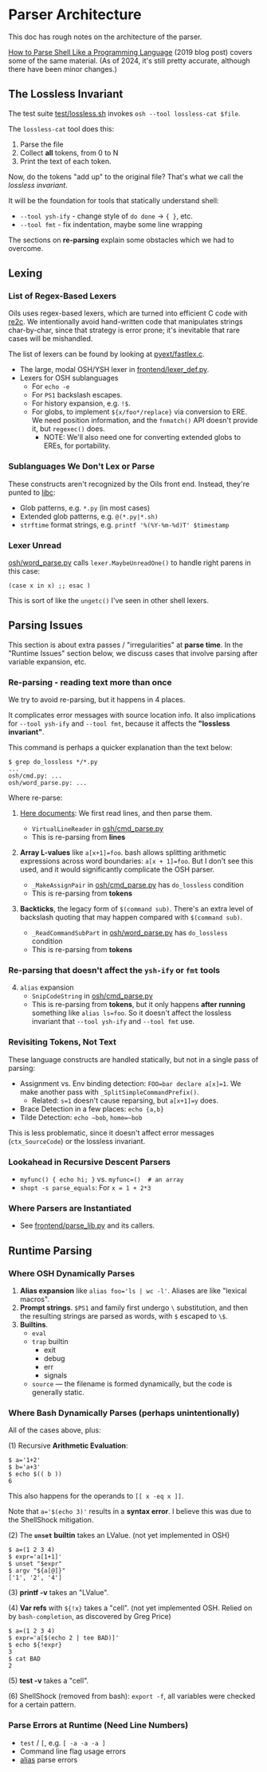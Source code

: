 Parser Architecture
===================

This doc has rough notes on the architecture of the parser.

[How to Parse Shell Like a Programming Language][parse-shell] (2019 blog post)
covers some of the same material.  (As of 2024, it's still pretty accurate,
although there have been minor changes.)

<div id="toc">
</div>

## The Lossless Invariant

The test suite [test/lossless.sh]($oils-src) invokes `osh --tool lossless-cat
$file`.

The `lossless-cat` tool does this:

1. Parse the file
1. Collect **all** tokens, from 0 to N
1. Print the text of each token.

Now, do the tokens "add up" to the original file?  That's what we call the
*lossless invariant*.

It will be the foundation for tools that statically understand shell:

- `--tool ysh-ify` - change style of `do done` &rarr; `{ }`, etc.
- `--tool fmt` - fix indentation, maybe some line wrapping

The sections on **re-parsing** explain some obstacles which we had to overcome.

## Lexing

[parse-shell]: https://www.oilshell.org/blog/2019/02/07.html

### List of Regex-Based Lexers

Oils uses regex-based lexers, which are turned into efficient C code with
[re2c]($xref).  We intentionally avoid hand-written code that manipulates
strings char-by-char, since that strategy is error prone; it's inevitable that
rare cases will be mishandled.

The list of lexers can be found by looking at [pyext/fastlex.c]($oils-src).

- The large, modal OSH/YSH lexer in [frontend/lexer_def.py]($oils-src).
- Lexers for OSH sublanguages
  - For `echo -e`
  - For `PS1` backslash escapes.
  - For history expansion, e.g. `!$`.
  - For globs, to implement `${x/foo*/replace}` via conversion to ERE.  We need
    position information, and the `fnmatch()` API doesn't provide it, but
    `regexec()` does.
    - NOTE: We'll also need one for converting extended globs to EREs, for
      portability.

[re2c]: http://re2c.org/

### Sublanguages We Don't Lex or Parse

These constructs aren't recognized by the Oils front end.  Instead, they're
punted to [libc]($xref):

- Glob patterns, e.g. `*.py` (in most cases)
- Extended glob patterns, e.g. `@(*.py|*.sh)`
- `strftime` format strings, e.g. `printf '%(%Y-%m-%d)T' $timestamp`

### Lexer Unread

[osh/word_parse.py]($oils-src) calls `lexer.MaybeUnreadOne()` to handle right
parens in this case:

```
(case x in x) ;; esac )
```

This is sort of like the `ungetc()` I've seen in other shell lexers.

## Parsing Issues

This section is about extra passes / "irregularities" at **parse time**.  In
the "Runtime Issues" section below, we discuss cases that involve parsing after
variable expansion, etc.

### Re-parsing - reading text more than once

We try to avoid re-parsing, but it happens in 4 places.

It complicates error messages with source location info.  It also implications
for `--tool ysh-ify` and `--tool fmt`, because it affects the **"lossless invariant"**.

This command is perhaps a quicker explanation than the text below:

    $ grep do_lossless */*.py
    ...
    osh/cmd.py: ...
    osh/word_parse.py: ...

Where re-parse:

1. [Here documents]($xref:here-doc):  We first read lines, and then parse them.
   - `VirtualLineReader` in [osh/cmd_parse.py]($oils-src)
   - This is re-parsing from **lines**

2. **Array L-values** like `a[x+1]=foo`.  bash allows splitting arithmetic
   expressions across word boundaries: `a[x + 1]=foo`.  But I don't see this
   used, and it would significantly complicate the OSH parser.
   - `_MakeAssignPair` in [osh/cmd_parse.py]($oils-src) has `do_lossless` condition
   - This is re-parsing from **tokens**

3. **Backticks**, the legacy form of `$(command sub)`.  There's an extra level
   of backslash quoting that may happen compared with `$(command sub)`.
   - `_ReadCommandSubPart` in [osh/word_parse.py]($oils-src) has `do_lossless`
     condition
   - This is re-parsing from **tokens**

### Re-parsing that doesn't affect the `ysh-ify` or `fmt` tools

4. `alias` expansion
    - `SnipCodeString` in [osh/cmd_parse.py]($oils-src)
   - This is re-parsing from **tokens**, but it only happens **after running**
     something like `alias ls=foo`.  So it doesn't affect the lossless
     invariant that `--tool ysh-ify` and `--tool fmt` use.

### Revisiting Tokens, Not Text

These language constructs are handled statically, but not in a single pass of
parsing:

- Assignment vs. Env binding detection: `FOO=bar declare a[x]=1`.
  We make another pass with `_SplitSimpleCommandPrefix()`.
  - Related: `s=1` doesn't cause reparsing, but `a[x+1]=y` does.
- Brace Detection in a few places: `echo {a,b}`
- Tilde Detection: `echo ~bob`, `home=~bob`

This is less problematic, since it doesn't affect error messages
(`ctx_SourceCode`) or the lossless invariant.

### Lookahead in Recursive Descent Parsers

- `myfunc() { echo hi; }` vs.  `myfunc=()  # an array`
- `shopt -s parse_equals`: For `x = 1 + 2*3`

### Where Parsers are Instantiated

- See [frontend/parse_lib.py]($oils-src) and its callers.

## Runtime Parsing

### Where OSH Dynamically Parses

1. **Alias expansion** like `alias foo='ls | wc -l'`.  Aliases are like
"lexical macros".
2. **Prompt strings**.  `$PS1` and family first undergo `\` substitution, and
then the resulting strings are parsed as words, with `$` escaped to `\$`.
3. **Builtins**.
   - `eval` 
   - `trap` builtin
     - exit
     - debug
     - err
     - signals
   - `source` — the filename is formed dynamically, but the code is generally
     static.

### Where Bash Dynamically Parses (perhaps unintentionally)

All of the cases above, plus:

(1) Recursive **Arithmetic Evaluation**:

```sh-prompt
$ a='1+2'
$ b='a+3'
$ echo $(( b ))
6
```

This also happens for the operands to `[[ x -eq x ]]`.

Note that `a='$(echo 3)'` results in a **syntax error**.  I believe this was
due to the ShellShock mitigation.

(2) The **`unset` builtin** takes an LValue.  (not yet implemented in OSH)

```sh-prompt
$ a=(1 2 3 4)
$ expr='a[1+1]'
$ unset "$expr"
$ argv "${a[@]}"
['1', '2', '4']
```

(3) **printf -v** takes an "LValue".

(4) **Var refs** with `${!x}` takes a "cell".  (not yet implemented OSH.
Relied on by `bash-completion`, as discovered by Greg Price)

```sh-prompt
$ a=(1 2 3 4)
$ expr='a[$(echo 2 | tee BAD)]'
$ echo ${!expr}
3
$ cat BAD
2
```

(5) **test -v** takes a "cell".

(6) ShellShock (removed from bash): `export -f`, all variables were checked for
a certain pattern.

### Parse Errors at Runtime (Need Line Numbers)

- `test` / `[`, e.g. `[ -a -a -a ]`
- Command line flag usage errors
- [alias]($help) parse errors
